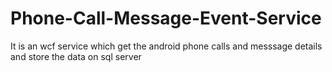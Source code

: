 # Phone-Call-Message-Event-Service
It is an wcf service which get the android phone calls and messsage  details and store the data on sql server

